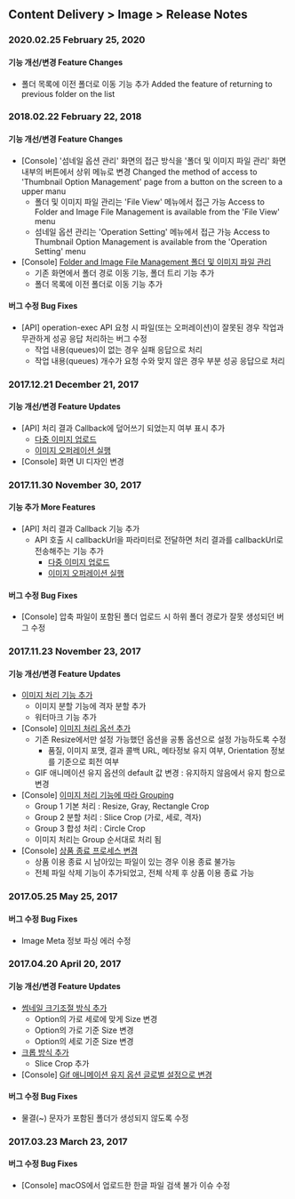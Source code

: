 ## Content Delivery > Image > Release Notes

### 2020.02.25 February 25, 2020
#### 기능 개선/변경 Feature Changes 
* 폴더 목록에 이전 폴더로 이동 기능 추가 Added the feature of returning to previous folder on the list 


### 2018.02.22 February 22, 2018
#### 기능 개선/변경 Feature Changes
* [Console] '섬네일 옵션 관리' 화면의 접근 방식을 '폴더 및 이미지 파일 관리' 화면 내부의 버튼에서 상위 메뉴로 변경 Changed the method of access to 'Thumbnail Option Management' page from a button on the screen to a upper manu  
	* 폴더 및 이미지 파일 관리는 'File View' 메뉴에서 접근 가능 Access to Folder and Image File Management is available from the 'File View' menu
	* 섬네일 옵션 관리는 'Operation Setting' 메뉴에서 접근 가능 Access to Thumbnail Option Management is available from the 'Operation Setting' menu 
* [Console] [Folder and Image File Management 폴더 및 이미지 파일 관리](./console-guide/#_1)
	* 기존 화면에서 폴더 경로 이동 기능, 폴더 트리 기능 추가
	* 폴더 목록에 이전 폴더로 이동 기능 추가

#### 버그 수정 Bug Fixes
* [API] operation-exec API 요청 시 파일(또는 오퍼레이션)이 잘못된 경우 작업과 무관하게 성공 응답 처리하는 버그 수정
	* 작업 내용(queues)이 없는 경우 실패 응답으로 처리
	* 작업 내용(queues) 개수가 요청 수와 맞지 않은 경우 부분 성공 응답으로 처리

### 2017.12.21 December 21, 2017
#### 기능 개선/변경 Feature Updates
* [API] 처리 결과 Callback에 덮어쓰기 되었는지 여부 표시 추가
	* [다중 이미지 업로드](./api-guide/#_16)
	* [이미지 오퍼레이션 실행](./api-guide/#_37)
* [Console] 화면 UI 디자인 변경

### 2017.11.30 November 30, 2017
#### 기능 추가 More Features
* [API] 처리 결과 Callback 기능 추가
	* API 호출 시 callbackUrl을 파라미터로 전달하면 처리 결과를 callbackUrl로 전송해주는 기능 추가
		* [다중 이미지 업로드](./api-guide/#_16)
		* [이미지 오퍼레이션 실행](./api-guide/#_37)

#### 버그 수정 Bug Fixes
 * [Console] 압축 파일이 포함된 폴더 업로드 시 하위 폴더 경로가 잘못 생성되던 버그 수정

### 2017.11.23 November 23, 2017
#### 기능 개선/변경 Feature Updates
* [이미지 처리 기능 추가](./api-guide/#_25)
	* 이미지 분할 기능에 격자 분할 추가
	* 워터마크 기능 추가
* [Console] [이미지 처리 옵선 추가](./console-guide/#_10)
	* 기존 Resize에서만 설정 가능했던 옵션을 공통 옵션으로 설정 가능하도록 수정
		* 품질, 이미지 포맷, 결과 콜백 URL, 메타정보 유지 여부, Orientation 정보를 기준으로 회전 여부
	* GIF 애니메이션 유지 옵션의 default 값 변경 : 유지하지 않음에서 유지 함으로 변경
* [Console] [이미지 처리 기능에 따라 Grouping](./console-guide/#_10)
	* Group 1 기본 처리 : Resize, Gray, Rectangle Crop
	* Group 2 분할 처리 : Slice Crop (가로, 세로, 격자)
	* Group 3 합성 처리 : Circle Crop
	* 이미지 처리는 Group 순서대로 처리 됨
* [Console] [상품 종료 프로세스 변경](./console-guide/#_8)
	* 상품 이용 종료 시 남아있는 파일이 있는 경우 이용 종료 불가능
	* 전체 파일 삭제 기능이 추가되었고, 전체 삭제 후 상품 이용 종료 가능

### 2017.05.25 May 25, 2017
#### 버그 수정 Bug Fixes
* Image Meta 정보 파싱 에러 수정

### 2017.04.20 April 20, 2017 
#### 기능 개선/변경 Feature Updates
* [썸네일 크기조절 방식 추가](./console-guide/#_10)
    * Option의 가로 세로에 맞게 Size 변경
    * Option의 가로 기준 Size 변경
    * Option의 세로 기준 Size 변경
* [크롭 방식 추가](./console-guide/#_10)
    * Slice Crop 추가
* [Console] [Gif 애니메이션 유지 옵션 글로벌 설정으로 변경](./console-guide/#_10)

#### 버그 수정 Bug Fixes
* 물결(~) 문자가 포함된 폴더가 생성되지 않도록 수정

### 2017.03.23 March 23, 2017 
#### 버그 수정 Bug Fixes
* [Console] macOS에서 업로드한 한글 파일 검색 불가 이슈 수정
